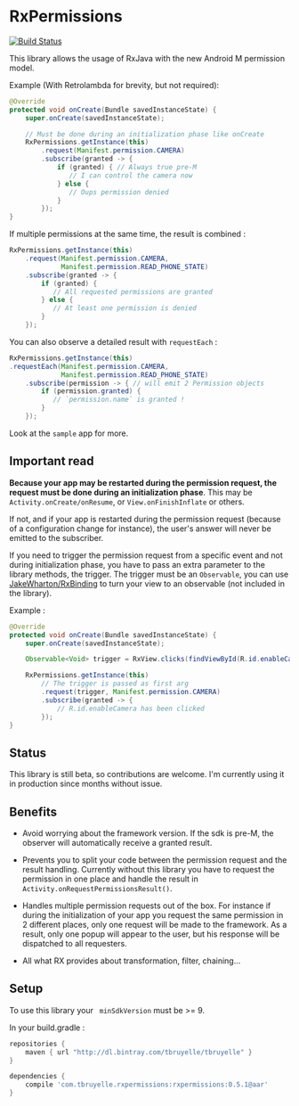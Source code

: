 # RxPermissions

[![Build Status](https://api.travis-ci.org/tbruyelle/RxPermissions.svg?branch=master)](https://travis-ci.org/tbruyelle/RxPermissions)

This library allows the usage of RxJava with the new Android M permission model.

Example (With Retrolambda for brevity, but not required):

```java
@Override
protected void onCreate(Bundle savedInstanceState) {
    super.onCreate(savedInstanceState);

    // Must be done during an initialization phase like onCreate
    RxPermissions.getInstance(this)
        .request(Manifest.permission.CAMERA)
        .subscribe(granted -> {
            if (granted) { // Always true pre-M
               // I can control the camera now
            } else {
               // Oups permission denied
            }
        });
}
```

If multiple permissions at the same time, the result is combined :

```java
RxPermissions.getInstance(this)
    .request(Manifest.permission.CAMERA,
             Manifest.permission.READ_PHONE_STATE)
    .subscribe(granted -> {
        if (granted) {
           // All requested permissions are granted
        } else {
           // At least one permission is denied
        }
    });
```

You can also observe a detailed result with `requestEach` :

```java
RxPermissions.getInstance(this)
.requestEach(Manifest.permission.CAMERA,
             Manifest.permission.READ_PHONE_STATE)
    .subscribe(permission -> { // will emit 2 Permission objects
        if (permission.granted) {
           // `permission.name` is granted !
        }
    });
```

Look at the `sample` app for more.

## Important read

**Because your app may be restarted during the permission request, the request must be done 
during an initialization phase**. This may be `Activity.onCreate/onResume`, or `View.onFinishInflate` or others.

If not, and if your app is restarted during the permission request (because of a configuration change for instance),
the user's answer will never be emitted to the subscriber.

If you need to trigger the permission request from a specific event and not during initialization phase, you have
to pass an extra parameter to the library methods, the trigger.
The trigger must be an `Observable`, you can use  [JakeWharton/RxBinding](https://github.com/JakeWharton/RxBinding)
to turn your view to an observable (not included in the library).

Example :

```java
@Override
protected void onCreate(Bundle savedInstanceState) {
    super.onCreate(savedInstanceState);

    Observable<Void> trigger = RxView.clicks(findViewById(R.id.enableCamera));

    RxPermissions.getInstance(this)
        // The trigger is passed as first arg
        .request(trigger, Manifest.permission.CAMERA)
        .subscribe(granted -> {
            // R.id.enableCamera has been clicked
        });
}
```


## Status

This library is still beta, so contributions are welcome. 
I'm currently using it in production since months without issue.

## Benefits

- Avoid worrying about the framework version. If the sdk is pre-M, the observer will automatically receive a granted result.

- Prevents you to split your code between the permission request and the result handling.
Currently without this library you have to request the permission in one place and handle the result in `Activity.onRequestPermissionsResult()`.

- Handles multiple permission requests out of the box.
For instance if during the initialization of your app you request the same permission in 2 different places, only one request will
be made to the framework. As a result, only one popup will appear to the user, but his response will be dispatched to all requesters.

- All what RX provides about transformation, filter, chaining...

## Setup

To use this library your ` minSdkVersion` must be >= 9.

In your build.gradle :

```gradle
repositories {
    maven { url "http://dl.bintray.com/tbruyelle/tbruyelle" }
}

dependencies {
    compile 'com.tbruyelle.rxpermissions:rxpermissions:0.5.1@aar'
}
```
